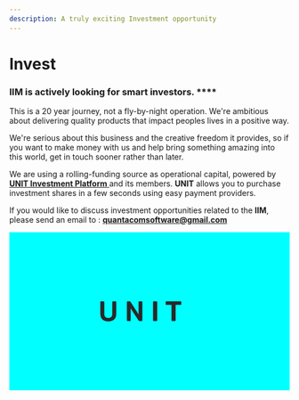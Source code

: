 ```yaml
---
description: A truly exciting Investment opportunity
---
```


# Invest

### **IIM** is actively looking for smart investors. ****

This is a 20 year journey, not a fly-by-night operation. We're ambitious about delivering quality products that impact peoples lives in a positive way.

We're serious about this business and the creative freedom it provides, so if you want to make money with us and help bring something amazing into this world, get in touch sooner rather than later.

We are using a rolling-funding source as operational capital, powered by [**UNIT Investment Platform** ](https://unit.quantacom.co)and its members. **UNIT** allows you to purchase investment shares in a few seconds using easy payment providers.

If you would like to discuss investment opportunities related to the **IIM**, please send an email to : **quantacomsoftware@gmail.com**

![UNIT Investment Platform](../.gitbook/assets/iim-electric-vehicle-sybsystems-4.png)



